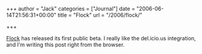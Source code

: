 +++
author = "Jack"
categories = ["Journal"]
date = "2006-06-14T21:56:31+00:00"
title = "Flock"
url = "/2006/flock/"

+++

[Flock](<http://flock.com/>) has released its first public beta. I really like the del.icio.us integration, and I'm writing this post right from the browser.
